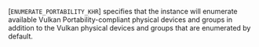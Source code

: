 [`ENUMERATE_PORTABILITY_KHR`] specifies that
the instance will enumerate available Vulkan Portability-compliant
physical devices and groups in addition to the Vulkan physical devices
and groups that are enumerated by default.